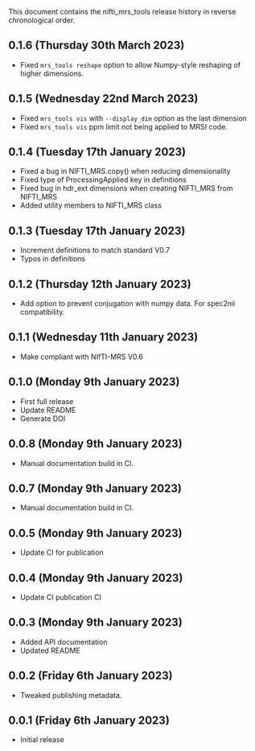 This document contains the nifti_mrs_tools release history in reverse chronological order.

0.1.6 (Thursday 30th March 2023)
--------------------------------
- Fixed `mrs_tools reshape` option to allow Numpy-style reshaping of higher dimensions.

0.1.5 (Wednesday 22nd March 2023)
---------------------------------
- Fixed `mrs_tools vis` with `--display_dim` option as the last dimension
- Fixed `mrs_tools vis` ppm limit not being applied to MRSI code.

0.1.4 (Tuesday 17th January 2023)
---------------------------------
- Fixed a bug in NIFTI_MRS.copy() when reducing dimensionality
- Fixed type of ProcessingApplied key in definitions
- Fixed bug in hdr_ext dimensions when creating NIFTI_MRS from NIFTI_MRS
- Added utility members to NIFTI_MRS class

0.1.3 (Tuesday 17th January 2023)
---------------------------------
- Increment definitions to match standard V0.7
- Typos in definitions

0.1.2 (Thursday 12th January 2023)
----------------------------------
- Add option to prevent conjugation with numpy data. For spec2nii compatibility.

0.1.1 (Wednesday 11th January 2023)
-----------------------------------
- Make compliant with NIfTI-MRS V0.6

0.1.0 (Monday 9th January 2023)
-------------------------------
- First full release
- Update README
- Generate DOI

0.0.8 (Monday 9th January 2023)
-------------------------------
- Manual documentation build in CI. 

0.0.7 (Monday 9th January 2023)
-------------------------------
- Manual documentation build in CI. 

0.0.5 (Monday 9th January 2023)
-------------------------------
- Update CI for publication 

0.0.4 (Monday 9th January 2023)
-------------------------------
- Update CI publication CI

0.0.3 (Monday 9th January 2023)
-------------------------------
- Added API documentation
- Updated README

0.0.2 (Friday 6th January 2023)
-------------------------------
- Tweaked publishing metadata.

0.0.1 (Friday 6th January 2023)
-------------------------------
- Initial release